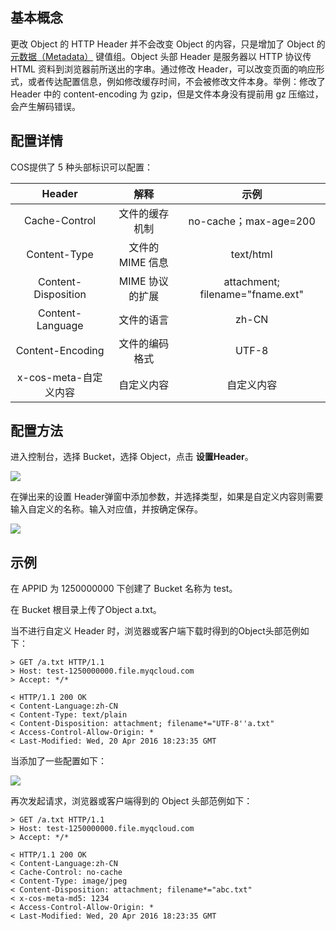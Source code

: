 ## 基本概念

更改 Object 的 HTTP Header 并不会改变 Object 的内容，只是增加了 Object 的 [元数据（Metadata）](/doc/product/436/6254) 键值组。Object 头部 Header 是服务器以 HTTP 协议传 HTML 资料到浏览器前所送出的字串。通过修改 Header，可以改变页面的响应形式，或者传达配置信息，例如修改缓存时间，不会被修改文件本身。举例：修改了 Header 中的 content-encoding 为 gzip，但是文件本身没有提前用 gz 压缩过，会产生解码错误。

## 配置详情

COS提供了 5 种头部标识可以配置：

|       Header        |                  解释                  |                示例                |
| :-----------------: | :----------------------------------: | :------------------------------: |
|    Cache-Control    |            文件的缓存机制           |       no-cache；max-age=200       |
|    Content-Type     |             文件的 MIME 信息           |            text/html             |
| Content-Disposition | MIME 协议的扩展 | attachment; filename="fname.ext" |
|  Content-Language   |                文件的语言                 |              zh-CN               |
|  Content-Encoding   |  文件的编码格式   | UTF-8 |
|  x-cos-meta-自定义内容   |   自定义内容    |              自定义内容               |

## 配置方法

进入控制台，选择 Bucket，选择 Object，点击 **设置Header**。

![](https://mc.qcloudimg.com/static/img/dc304b8df347ff565f6424eb965ff8db/image.png)

在弹出来的设置 Header弹窗中添加参数，并选择类型，如果是自定义内容则需要输入自定义的名称。输入对应值，并按确定保存。

![](//mccdn.qcloud.com/static/img/3bb5a7c32049a07d8077477f7106fcf7/image.jpg)


## 示例

在 APPID 为 1250000000 下创建了 Bucket 名称为 test。

在 Bucket 根目录上传了Object a.txt。

当不进行自定义 Header 时，浏览器或客户端下载时得到的Object头部范例如下：

```http
> GET /a.txt HTTP/1.1
> Host: test-1250000000.file.myqcloud.com
> Accept: */*

< HTTP/1.1 200 OK
< Content-Language:zh-CN
< Content-Type: text/plain
< Content-Disposition: attachment; filename*="UTF-8''a.txt"
< Access-Control-Allow-Origin: *
< Last-Modified: Wed, 20 Apr 2016 18:23:35 GMT
```

当添加了一些配置如下：

![](//mccdn.qcloud.com/static/img/3bb5a7c32049a07d8077477f7106fcf7/image.jpg)

再次发起请求，浏览器或客户端得到的 Object 头部范例如下：

```http
> GET /a.txt HTTP/1.1
> Host: test-1250000000.file.myqcloud.com
> Accept: */*

< HTTP/1.1 200 OK
< Content-Language:zh-CN
< Cache-Control: no-cache
< Content-Type: image/jpeg
< Content-Disposition: attachment; filename*="abc.txt"
< x-cos-meta-md5: 1234
< Access-Control-Allow-Origin: *
< Last-Modified: Wed, 20 Apr 2016 18:23:35 GMT
```

